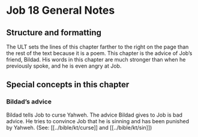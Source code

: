 # Job 18 General Notes
## Structure and formatting

The ULT sets the lines of this chapter farther to the right on the page than the rest of the text because it is a poem. This chapter is the advice of Job’s friend, Bildad. His words in this chapter are much stronger than when he previously spoke, and he is even angry at Job.

## Special concepts in this chapter

### Bildad’s advice
Bildad tells Job to curse Yahweh. The advice Bildad gives to Job is bad advice. He tries to convince Job that he is sinning and has been punished by Yahweh. (See: [[../bible/kt/curse]] and [[../bible/kt/sin]])